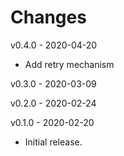 # Changes

v0.4.0 - 2020-04-20
 * Add retry mechanism

v0.3.0 - 2020-03-09

v0.2.0 - 2020-02-24

v0.1.0 - 2020-02-20
 * Initial release.
